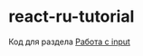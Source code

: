 # react-ru-tutorial
Код для раздела [Работа с input](https://maxfarseer.gitbooks.io/react-course-ru/content/rabota_s_input.html)
